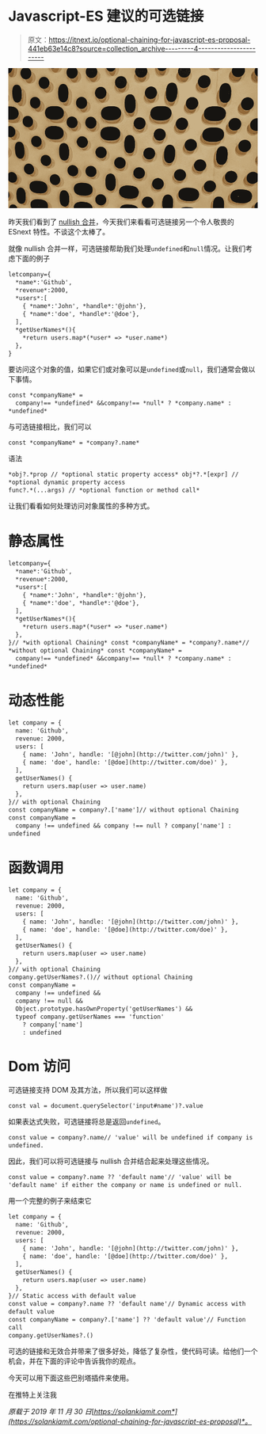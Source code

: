 # Javascript-ES 建议的可选链接

> 原文：<https://itnext.io/optional-chaining-for-javascript-es-proposal-441eb63e14c8?source=collection_archive---------4----------------------->

![](img/2c9ba86aefe386a8b14f1cf84372442d.png)

昨天我们看到了 [nullish 合并](https://solankiamit.com/nullish-coalescing-for-javascript)，今天我们来看看可选链接另一个令人敬畏的 ESnext 特性。不谈这个太棒了。

就像 nullish 合并一样，可选链接帮助我们处理`undefined`和`null`情况。让我们考虑下面的例子

```
letcompany={
  *name*:'Github',
  *revenue*:2000,
  *users*:[
    { *name*:'John', *handle*:'@john'},
    { *name*:'doe', *handle*:'@doe'},
  ],
  *getUserNames*(){
    *return users.map*(*user* => *user.name*)
  },
}
```

要访问这个对象的值，如果它们或对象可以是`undefined`或`null`，我们通常会做以下事情。

```
const *companyName* =
  company!== *undefined* &&company!== *null* ? *company.name* : *undefined*
```

与可选链接相比，我们可以

```
const *companyName* = *company?.name*
```

语法

```
*obj?.*prop // *optional static property access* obj*?.*[expr] // *optional dynamic property access
func?.*(...args) // *optional function or method call*
```

让我们看看如何处理访问对象属性的多种方式。

# 静态属性

```
letcompany={
  *name*:'Github',
  *revenue*:2000,
  *users*:[
    { *name*:'John', *handle*:'@john'},
    { *name*:'doe', *handle*:'@doe'},
  ],
  *getUserNames*(){
    *return users.map*(*user* => *user.name*)
  },
}// *with optional Chaining* const *companyName* = *company?.name*// *without optional Chaining* const *companyName* =
  company!== *undefined* &&company!== *null* ? *company.name* : *undefined*
```

# 动态性能

```
let company = {
  name: 'Github',
  revenue: 2000,
  users: [
    { name: 'John', handle: '[@john](http://twitter.com/john)' },
    { name: 'doe', handle: '[@doe](http://twitter.com/doe)' },
  ],
  getUserNames() {
    return users.map(user => user.name)
  },
}// with optional Chaining
const companyName = company?.['name']// without optional Chaining
const companyName =
  company !== undefined && company !== null ? company['name'] : undefined
```

# 函数调用

```
let company = {
  name: 'Github',
  revenue: 2000,
  users: [
    { name: 'John', handle: '[@john](http://twitter.com/john)' },
    { name: 'doe', handle: '[@doe](http://twitter.com/doe)' },
  ],
  getUserNames() {
    return users.map(user => user.name)
  },
}// with optional Chaining
company.getUserNames?.()// without optional Chaining
const companyName =
  company !== undefined &&
  company !== null &&
  Object.prototype.hasOwnProperty('getUserNames') &&
  typeof company.getUserNames === 'function'
    ? company['name']
    : undefined
```

# Dom 访问

可选链接支持 DOM 及其方法，所以我们可以这样做

```
const val = document.querySelector('input#name')?.value
```

如果表达式失败，可选链接将总是返回`undefined`。

```
const value = company?.name// 'value' will be undefined if company is undefined.
```

因此，我们可以将可选链接与 nullish 合并结合起来处理这些情况。

```
const value = company?.name ?? 'default name'// 'value' will be 'default name' if either the company or name is undefined or null.
```

用一个完整的例子来结束它

```
let company = {
  name: 'Github',
  revenue: 2000,
  users: [
    { name: 'John', handle: '[@john](http://twitter.com/john)' },
    { name: 'doe', handle: '[@doe](http://twitter.com/doe)' },
  ],
  getUserNames() {
    return users.map(user => user.name)
  },
}// Static access with default value
const value = company?.name ?? 'default name'// Dynamic access with default value
const companyName = company?.['name'] ?? 'default value'// Function call
company.getUserNames?.()
```

可选的链接和无效合并带来了很多好处，降低了复杂性，使代码可读。给他们一个机会，并在下面的评论中告诉我你的观点。

今天可以用下面这些巴别塔插件来使用。

在推特上关注我

*原载于 2019 年 11 月 30 日*[*https://solankiamit.com*](https://solankiamit.com/optional-chaining-for-javascript-es-proposal)*。*